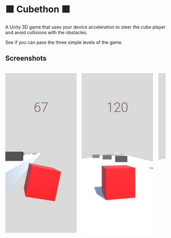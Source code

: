 
# 🟥 Cubethon 🟥

A Unity 3D game that uses your device acceleration to steer the cube player and avoid collisions with the obstacles. 

See if you can pass the three simple levels of the game. 

## Screenshots

<pre> 
<img src=https://github.com/Kripa8702/Cubethon/blob/master/img1.jpeg height="500">  <img src=https://github.com/Kripa8702/Cubethon/blob/master/img2.jpeg height="500">  <img src=https://github.com/Kripa8702/Cubethon/blob/master/img4.jpeg height="500">  <img src=https://github.com/Kripa8702/Cubethon/blob/master/img3.jpeg height="500">  
</pre>

